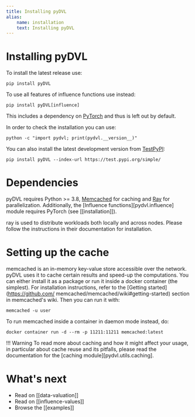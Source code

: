 ```yaml
---
title: Installing pyDVL
alias: 
    name: installation
    text: Installing pyDVL
---
```


# Installing pyDVL

To install the latest release use:

```shell
pip install pyDVL
```

To use all features of influence functions use instead:

```shell
pip install pyDVL[influence]
```

This includes a dependency on [PyTorch](https://pytorch.org/) and thus is left
out by default.

In order to check the installation you can use:

```shell
python -c "import pydvl; print(pydvl.__version__)"
```

You can also install the latest development version from
[TestPyPI](https://test.pypi.org/project/pyDVL/):

```shell
pip install pyDVL --index-url https://test.pypi.org/simple/
```

# Dependencies

pyDVL requires Python >= 3.8, [Memcached](https://memcached.org/) for caching
and [Ray](https://ray.io) for parallelization. Additionally,
the [Influence functions][pydvl.influence] module requires PyTorch (see
 [[installation]]).

ray is used to distribute workloads both locally and across nodes. Please follow
the instructions in their documentation for installation.

# Setting up the cache

memcached is an in-memory key-value store accessible over the network. pyDVL
uses it to cache certain results and speed-up the computations. You can either
install it as a package or run it inside a docker container (the simplest). For
installation instructions, refer to the [Getting started](https://github.com/
memcached/memcached/wiki#getting-started)  section 
in memcached's wiki. Then you can run it with:

```shell
memcached -u user
```

To run memcached inside a container in daemon mode instead, do:

```shell
docker container run -d --rm -p 11211:11211 memcached:latest
```

!!! Warning
    To read more about caching and how it might affect your usage, in particular
    about cache reuse and its pitfalls, please read the documentation for the
    [caching module][pydvl.utils.caching].

# What's next

- Read on [[data-valuation]]
- Read on [[influence-values]]
- Browse the [[examples]]
